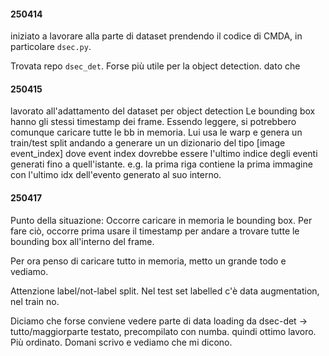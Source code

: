 #### 250414
iniziato a lavorare alla parte di dataset prendendo il codice di CMDA, in particolare `dsec.py`. 

Trovata repo `dsec_det`. Forse più utile per la object detection. dato che 

#### 250415
lavorato all'adattamento del dataset per object detection
Le bounding box hanno gli stessi timestamp dei frame. Essendo leggere, si potrebbero comunque caricare tutte le bb in memoria.
Lui usa le warp e genera un train/test split andando a generare un un dizionario del tipo [image event_index] dove event index dovrebbe essere l'ultimo indice degli eventi generati fino a quell'istante. e.g. la prima riga contiene la prima immagine con l'ultimo idx dell'evento generato al suo interno.

#### 250417
Punto della situazione: Occorre caricare in memoria le bounding box. Per fare ciò, occorre prima usare il timestamp per andare a trovare tutte le bounding box all'interno del frame.

Per ora penso di caricare tutto in memoria, metto un grande todo e vediamo.

Attenzione label/not-label split. Nel test set labelled c'è data augmentation, nel train no.

Diciamo che forse conviene vedere parte di data loading da dsec-det -> tutto/maggiorparte testato, precompilato con numba. quindi ottimo lavoro. Più ordinato. Domani scrivo e vediamo che mi dicono.
